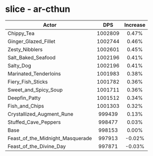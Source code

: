 # slice - ar-cthun
| Actor | DPS | Increase |
|---|:---:|:---:|
|Chippy_Tea|1002809|0.47%|
|Ginger_Glazed_Fillet|1002744|0.46%|
|Zesty_Nibblers|1002601|0.45%|
|Salt_Baked_Seafood|1002196|0.41%|
|Salty_Dog|1002196|0.41%|
|Marinated_Tenderloins|1001983|0.38%|
|Fiery_Fish_Sticks|1001782|0.36%|
|Sweet_and_Spicy_Soup|1001711|0.36%|
|Deepfin_Patty|1001512|0.34%|
|Fish_and_Chips|1001303|0.32%|
|Crystallized_Augment_Rune|999439|0.13%|
|Stuffed_Cave_Peppers|998477|0.03%|
|Base|998153|0.00%|
|Feast_of_the_Midnight_Masquerade|997913|-0.02%|
|Feast_of_the_Divine_Day|997871|-0.03%|
